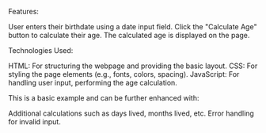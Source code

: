 Features:

 User enters their birthdate using a date input field.
 Click the "Calculate Age" button to calculate their age.
 The calculated age is displayed on the page.

Technologies Used:

HTML: For structuring the webpage and providing the basic layout.
CSS: For styling the page elements (e.g., fonts, colors, spacing).
JavaScript: For handling user input, performing the age calculation.

This is a basic example and can be further enhanced with:

Additional calculations such as days lived, months lived, etc.
Error handling for invalid input.
